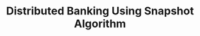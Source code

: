 ---
layout: project
title: Distributed Banking Using Snapshot Algorithm
category: backend-development
description: |
  A distributed banking system implementing the Chandy-Lamport snapshot algorithm with features:
  - Distributed transaction processing
  - Global state capture using snapshot algorithm
  - Fault tolerance and recovery
  - Message passing between nodes
  - Atomic operations
Technologies used: Java, Distributed Systems, Network Programming, Concurrency
tags: [Distributed Systems, Banking, Snapshot Algorithm, Java, Concurrency, Network Programming]
github: https://github.com/anirtek/Distributed-Banking-Snapshot
image: /static/img/projects/distributed-banking.png
--- 